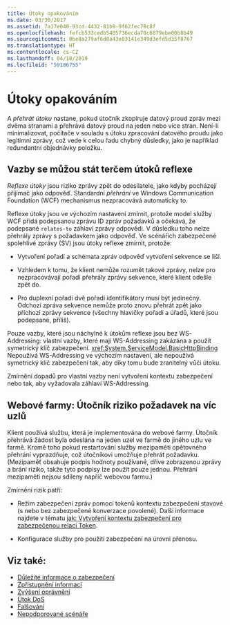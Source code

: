 ```yaml
---
title: Útoky opakováním
ms.date: 03/30/2017
ms.assetid: 7a17e040-93cd-4432-81b9-9f62fec78c8f
ms.openlocfilehash: fefcb533cedb5405736ecda70c6879ebe00b8b49
ms.sourcegitcommit: 0be8a279af6d8a43e03141e349d3efd5d35f8767
ms.translationtype: HT
ms.contentlocale: cs-CZ
ms.lasthandoff: 04/18/2019
ms.locfileid: "59186755"
---
```

# <a name="replay-attacks"></a>Útoky opakováním
A *přehrát útoku* nastane, pokud útočník zkopíruje datový proud zpráv mezi dvěma stranami a přehrává datový proud na jeden nebo více stran. Není-li minimalizovat, počítače v souladu s útoku zpracování datového proudu jako legitimní zprávy, což vede k celou řadu chybný důsledky, jako je například redundantní objednávky položku.  
  
## <a name="bindings-may-be-subject-to-reflection-attacks"></a>Vazby se můžou stát terčem útoků reflexe  
 *Reflexe útoky* jsou riziko zprávy zpět do odesílatele, jako kdyby pocházejí přijímač jako odpověď. Standardní *přehrání* ve Windows Communication Foundation (WCF) mechanismus nezpracovává automaticky to.  
  
 Reflexe útoky jsou ve výchozím nastavení zmírnit, protože model služby WCF přidá podepsanou zprávu ID zpráv požadavků a očekává, že podepsané `relates-to` záhlaví zprávy odpovědi. V důsledku toho nelze přehrály zprávy s požadavkem jako odpověď. Ve scénářích zabezpečené spolehlivé zprávy (SV) jsou útoky reflexe zmírnit, protože:  
  
-   Vytvoření pořadí a schémata zpráv odpověď vytvoření sekvence se liší.  
  
-   Vzhledem k tomu, že klient nemůže rozumět takové zprávy, nelze pro nezpracovávají pořadí přehrály zprávy sekvence, které klient odešle zpět do.  
  
-   Pro duplexní pořadí dvě pořadí identifikátory musí být jedinečný. Odchozí zpráva sekvence nemůže proto znovu přehrát zpět jako příchozí zprávy sekvence (všechny hlavičky pořadí a úřadů, které jsou podepsané, příliš).  
  
 Pouze vazby, které jsou náchylné k útokům reflexe jsou bez WS-Addressing: vlastní vazby, které mají WS-Addressing zakázána a použít symetrický klíč zabezpečení. <xref:System.ServiceModel.BasicHttpBinding> Nepoužívá WS-Addressing ve výchozím nastavení, ale nepoužívá symetrický klíč zabezpečení tak, aby díky tomu bude zranitelný vůči útoku.  
  
 Zmírnění dopadů pro vlastní vazby není vytvoření kontextu zabezpečení nebo tak, aby vyžadovala záhlaví WS-Addressing.  
  
## <a name="web-farm-attacker-replays-request-to-multiple-nodes"></a>Webové farmy: Útočník riziko požadavek na víc uzlů  
 Klient používá službu, která je implementována do webové farmy. Útočník přehrává žádost byla odeslána na jeden uzel ve farmě do jiného uzlu ve farmě. Kromě toho pokud restartování služby mezipaměti opětovného přehrání vyprazdňuje, což útočníkovi umožňuje přehrát požadavku. (Mezipaměť obsahuje podpis hodnoty používané, dříve zobrazenou zprávy a brání riziko, takže tyto podpisy lze použít pouze jednou. Přehrání mezipaměti nejsou sdíleny napříč webovou farmu.)  
  
 Zmírnění rizik patří:  
  
-   Režim zabezpečení zpráv pomocí tokenů kontextu zabezpečení stavové (s nebo bez zabezpečené konverzace povolené). Další informace najdete v tématu [jak: Vytvoření kontextu zabezpečení pro zabezpečenou relaci Token](../../../../docs/framework/wcf/feature-details/how-to-create-a-security-context-token-for-a-secure-session.md).  
  
-   Konfigurace služby pro použití zabezpečení na úrovni přenosu.  
  
## <a name="see-also"></a>Viz také:

- [Důležité informace o zabezpečení](../../../../docs/framework/wcf/feature-details/security-considerations-in-wcf.md)
- [Zpřístupnění informací](../../../../docs/framework/wcf/feature-details/information-disclosure.md)
- [Zvýšení oprávnění](../../../../docs/framework/wcf/feature-details/elevation-of-privilege.md)
- [Útok DoS](../../../../docs/framework/wcf/feature-details/denial-of-service.md)
- [Falšování](../../../../docs/framework/wcf/feature-details/tampering.md)
- [Nepodporované scénáře](../../../../docs/framework/wcf/feature-details/unsupported-scenarios.md)
